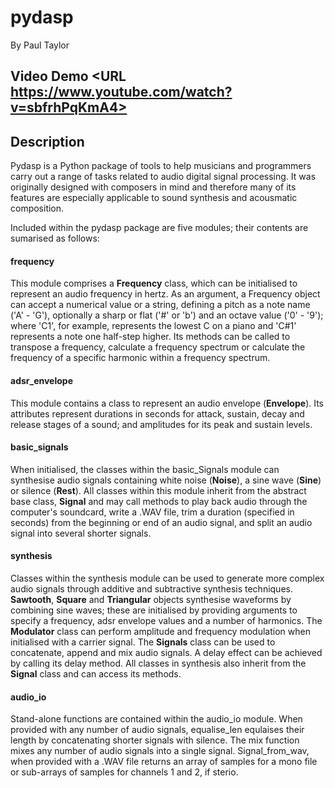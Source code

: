 # **pydasp**

By Paul Taylor

## Video Demo <URL https://www.youtube.com/watch?v=sbfrhPqKmA4>

## **Description**

Pydasp is a Python package of tools to help musicians and programmers carry out a range of tasks related to audio digital signal processing. It was originally designed with composers in mind and therefore many of its features are especially applicable to sound synthesis and acousmatic composition.

Included within the pydasp package are five modules; their contents are sumarised as follows:

#### **frequency**

This module comprises a **Frequency** class, which can be initialised to represent an audio frequency in hertz. As an argument, a Frequency object can accept a numerical value or a string, defining a pitch as a note name ('A' - 'G'), optionally a sharp or flat ('#' or 'b') and an octave value ('0' - '9'); where 'C1', for example, represents the lowest C on a piano and 'C#1' represents a note one half-step higher. Its methods can be called to transpose a frequency, calculate a frequency spectrum or calculate the frequency of a specific harmonic within a frequency spectrum.

#### **adsr_envelope**

This module contains a class to represent an audio envelope (**Envelope**). Its attributes represent durations in seconds for attack, sustain, decay and release stages of a sound; and amplitudes for its peak and sustain levels.

#### **basic_signals**

When initialised, the classes within the basic_Signals module can synthesise audio signals containing white noise (**Noise**), a sine wave (**Sine**) or silence (**Rest**). All classes within this module inherit from the abstract base class, **Signal** and may call methods to play back audio through the computer's soundcard, write a .WAV file, trim a duration (specified in seconds) from the beginning or end of an audio signal, and split an audio signal into several shorter signals.

#### **synthesis**

Classes within the synthesis module can be used to generate more complex audio signals through additive and subtractive synthesis techniques. **Sawtooth**, **Square** and **Triangular** objects synthesise waveforms by combining sine waves; these are initialised by providing arguments to specify a frequency, adsr envelope values and a number of harmonics. The **Modulator** class can perform amplitude and frequency modulation when initialised with a carrier signal. The **Signals** class can be used to concatenate, append and mix audio signals. A delay effect can be achieved by calling its delay method. All classes in synthesis also inherit from the **Signal** class and can access its methods.

#### **audio_io**

Stand-alone functions are contained within the audio_io module. When provided with any number of audio signals, equalise_len equlaises their length by concatenating shorter signals with silence. The mix function mixes any number of audio signals into a single signal. Signal_from_wav, when provided with a .WAV file returns an array of samples for a mono file or sub-arrays of samples for channels 1 and 2, if sterio.